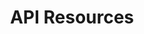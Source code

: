 ---
title: API Resources
description: References for writting your application YAML, using the Replicated Integration API and Replicated's CLI.
aliases: [docs/reference]
---